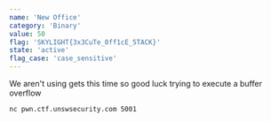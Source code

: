 ```yaml
---
name: 'New Office'
category: 'Binary'
value: 50
flag: 'SKYLIGHT{3x3CuTe_0ff1cE_5TACK}'
state: 'active'
flag_case: 'case_sensitive'
---
```


We aren't using gets this time so good luck trying to execute a buffer overflow

`nc pwn.ctf.unswsecurity.com 5001`
